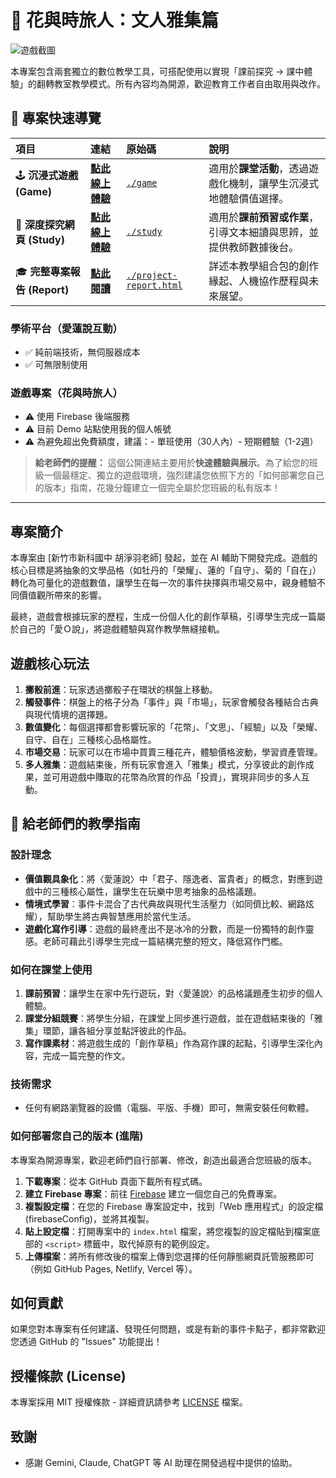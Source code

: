 # 🌸 花與時旅人：文人雅集篇

![遊戲截圖](https://raw.githubusercontent.com/liliumyuyu-maker/my-images/main/%E8%8A%B1%E8%88%87%E6%99%82%E6%97%85%E4%BA%BA2.png)

本專案包含兩套獨立的數位教學工具，可搭配使用以實現「課前探究 → 課中體驗」的翻轉教室教學模式。所有內容均為開源，歡迎教育工作者自由取用與改作。

## 🚀 專案快速導覽

| 項目 | 連結 | 原始碼 | 說明 |
| :--- | :--- | :--- | :--- |
| 🕹️ **沉浸式遊戲 (Game)** | **[點此線上體驗](https://whichflowergame.netlify.app/)** | [`./game`](./game) | 適用於**課堂活動**，透過遊戲化機制，讓學生沉浸式地體驗價值選擇。 |
| 📖 **深度探究網頁 (Study)** | **[點此線上體驗](https://lovewhichflower.netlify.app/)** | [`./study`](./study) | 適用於**課前預習或作業**，引導文本細讀與思辨，並提供教師數據後台。 |
| 🎓 **完整專案報告 (Report)** | **[點此閱讀](https://whichflowergame-report.netlify.app/)** | [`./project-report.html`](./project-report.html) | 詳述本教學組合包的創作緣起、人機協作歷程與未來展望。 |

### 學術平台（愛蓮說互動）
- ✅ 純前端技術，無伺服器成本
- ✅ 可無限制使用

### 遊戲專案（花與時旅人）
- ⚠️ 使用 Firebase 後端服務
- ⚠️ 目前 Demo 站點使用我的個人帳號
- ⚠️ 為避免超出免費額度，建議：- 單班使用（30人內）- 短期體驗（1-2週）

>**給老師們的提醒：** 這個公開連結主要用於**快速體驗與展示**。為了給您的班級一個最穩定、獨立的遊戲環境，強烈建議您依照下方的「如何部署您自己的版本」指南，花幾分鐘建立一個完全屬於您班級的私有版本！
---

## 專案簡介

本專案由 [新竹市新科國中 胡淨羽老師] 發起，並在 AI 輔助下開發完成。遊戲的核心目標是將抽象的文學品格（如牡丹的「榮耀」、蓮的「自守」、菊的「自在」）轉化為可量化的遊戲數值，讓學生在每一次的事件抉擇與市場交易中，親身體驗不同價值觀所帶來的影響。

最終，遊戲會根據玩家的歷程，生成一份個人化的創作草稿，引導學生完成一篇屬於自己的「愛Ｏ說」，將遊戲體驗與寫作教學無縫接軌。

## 遊戲核心玩法

1.  **擲骰前進**：玩家透過擲骰子在環狀的棋盤上移動。
2.  **觸發事件**：棋盤上的格子分為「事件」與「市場」，玩家會觸發各種結合古典與現代情境的選擇題。
3.  **數值變化**：每個選擇都會影響玩家的「花幣」、「文思」、「經驗」以及「榮耀、自守、自在」三種核心品格屬性。
4.  **市場交易**：玩家可以在市場中買賣三種花卉，體驗價格波動，學習資產管理。
5.  **多人雅集**：遊戲結束後，所有玩家會進入「雅集」模式，分享彼此的創作成果，並可用遊戲中賺取的花幣為欣賞的作品「投資」，實現非同步的多人互動。

## 📝 給老師們的教學指南

### 設計理念

* **價值觀具象化**：將〈愛蓮說〉中「君子、隱逸者、富貴者」的概念，對應到遊戲中的三種核心屬性，讓學生在玩樂中思考抽象的品格議題。
* **情境式學習**：事件卡混合了古代典故與現代生活壓力（如同儕比較、網路炫耀），幫助學生將古典智慧應用於當代生活。
* **遊戲化寫作引導**：遊戲的最終產出不是冰冷的分數，而是一份獨特的創作靈感。老師可藉此引導學生完成一篇結構完整的短文，降低寫作門檻。

### 如何在課堂上使用

1.  **課前預習**：讓學生在家中先行遊玩，對〈愛蓮說〉的品格議題產生初步的個人體驗。
2.  **課堂分組競賽**：將學生分組，在課堂上同步進行遊戲，並在遊戲結束後的「雅集」環節，讓各組分享並點評彼此的作品。
3.  **寫作課素材**：將遊戲生成的「創作草稿」作為寫作課的起點，引導學生深化內容，完成一篇完整的作文。

### 技術需求

* 任何有網路瀏覽器的設備（電腦、平版、手機）即可，無需安裝任何軟體。

### 如何部署您自己的版本 (進階)

本專案為開源專案，歡迎老師們自行部署、修改，創造出最適合您班級的版本。

1.  **下載專案**：從本 GitHub 頁面下載所有程式碼。
2.  **建立 Firebase 專案**：前往 [Firebase](https://firebase.google.com/) 建立一個您自己的免費專案。
3.  **複製設定檔**：在您的 Firebase 專案設定中，找到「Web 應用程式」的設定檔 (firebaseConfig)，並將其複製。
4.  **貼上設定檔**：打開專案中的 `index.html` 檔案，將您複製的設定檔貼到檔案底部的 `<script>` 標籤中，取代掉原有的範例設定。
5.  **上傳檔案**：將所有修改後的檔案上傳到您選擇的任何靜態網頁託管服務即可（例如 GitHub Pages, Netlify, Vercel 等）。

## 如何貢獻

如果您對本專案有任何建議、發現任何問題，或是有新的事件卡點子，都非常歡迎您透過 GitHub 的 "Issues" 功能提出！

## 授權條款 (License)

本專案採用 MIT 授權條款 - 詳細資訊請參考 [LICENSE](LICENSE) 檔案。

## 致謝

* 感謝 Gemini, Claude, ChatGPT 等 AI 助理在開發過程中提供的協助。





